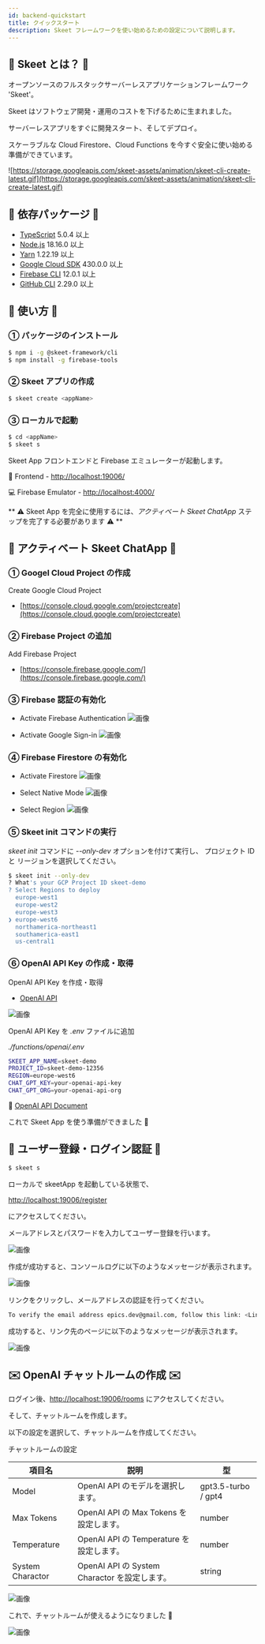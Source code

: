 ```yaml
---
id: backend-quickstart
title: クイックスタート
description: Skeet フレームワークを使い始めるための設定について説明します。
---
```


## 🕺 Skeet とは？ 💃

オープンソースのフルスタックサーバーレスアプリケーションフレームワーク 'Skeet'。

Skeet はソフトウェア開発・運用のコストを下げるために生まれました。

サーバーレスアプリをすぐに開発スタート、そしてデプロイ。

スケーラブルな Cloud Firestore、Cloud Functions を今すぐ安全に使い始める準備ができています。

![https://storage.googleapis.com/skeet-assets/animation/skeet-cli-create-latest.gif](https://storage.googleapis.com/skeet-assets/animation/skeet-cli-create-latest.gif)

## 🧪 依存パッケージ 🧪

- [TypeScript](https://www.typescriptlang.org/) 5.0.4 以上
- [Node.js](https://nodejs.org/ja/) 18.16.0 以上
- [Yarn](https://yarnpkg.com/) 1.22.19 以上
- [Google Cloud SDK](https://cloud.google.com/sdk/docs/install) 430.0.0 以上
- [Firebase CLI](https://firebase.google.com/docs/cli) 12.0.1 以上
- [GitHub CLI](https://cli.github.com/) 2.29.0 以上

## 📗 使い方 📗

### ① パッケージのインストール

```bash
$ npm i -g @skeet-framework/cli
$ npm install -g firebase-tools
```

### ② Skeet アプリの作成

```bash
$ skeet create <appName>
```

### ③ ローカルで起動

```bash
$ cd <appName>
$ skeet s
```

Skeet App フロントエンドと Firebase エミュレーターが起動します。

📲 Frontend - [http://localhost:19006/](http://localhost:19006/)

💻 Firebase Emulator - [http://localhost:4000/](http://localhost:4000/)

** ⚠️ Skeet App を完全に使用するには、_アクティベート Skeet ChatApp_ ステップを完了する必要があります ⚠️ **

## 🤖 アクティベート Skeet ChatApp 🤖

### ① Googel Cloud Project の作成

Create Google Cloud Project

- [https://console.cloud.google.com/projectcreate](https://console.cloud.google.com/projectcreate)

### ② Firebase Project の追加

Add Firebase Project

- [https://console.firebase.google.com/](https://console.firebase.google.com/)

### ③ Firebase 認証の有効化

- Activate Firebase Authentication
  ![画像](https://storage.googleapis.com/skeet-assets/imgs/backend/create-fb-auth.png)

- Activate Google Sign-in
  ![画像](https://storage.googleapis.com/skeet-assets/imgs/backend/enable-fb-auth.png)

### ④ Firebase Firestore の有効化

- Activate Firestore
  ![画像](https://storage.googleapis.com/skeet-assets/imgs/backend/create-fb-firestore.png)

- Select Native Mode
  ![画像](https://storage.googleapis.com/skeet-assets/imgs/backend/select-env-firestore.png)

- Select Region
  ![画像](https://storage.googleapis.com/skeet-assets/imgs/backend/select-region-firestore.png)

### ⑤ Skeet init コマンドの実行

_skeet init_ コマンドに _--only-dev_ オプションを付けて実行し、
プロジェクト ID と リージョンを選択してください。

```bash
$ skeet init --only-dev
? What's your GCP Project ID skeet-demo
? Select Regions to deploy
  europe-west1
  europe-west2
  europe-west3
❯ europe-west6
  northamerica-northeast1
  southamerica-east1
  us-central1
```

### ⑥ OpenAI API Key の作成・取得

OpenAI API Key を作成・取得

- [OpenAI API](https://beta.openai.com/docs/api-reference/introduction)

![画像](https://storage.googleapis.com/skeet-assets/imgs/backend/openai-api-key.png)

OpenAI API Key を _.env_ ファイルに追加

_./functions/openai/.env_

```bash
SKEET_APP_NAME=skeet-demo
PROJECT_ID=skeet-demo-12356
REGION=europe-west6
CHAT_GPT_KEY=your-openai-api-key
CHAT_GPT_ORG=your-openai-api-org
```

📕 [OpenAI API Document](https://platform.openai.com/docs/introduction)

これで Skeet App を使う準備ができました 🎉

## 📱 ユーザー登録・ログイン認証 📱

```bash
$ skeet s
```

ローカルで skeetApp を起動している状態で、

[http://localhost:19006/register](http://localhost:19006/register)

にアクセスしてください。

メールアドレスとパスワードを入力してユーザー登録を行います。

![画像](https://storage.googleapis.com/skeet-assets/imgs/backend/user-register.png)

作成が成功すると、コンソールログに以下のようなメッセージが表示されます。

![画像](https://storage.googleapis.com/skeet-assets/imgs/backend/email-validation.png)

リンクをクリックし、メールアドレスの認証を行ってください。

```bash
To verify the email address epics.dev@gmail.com, follow this link: <Link>
```

成功すると、リンク先のページに以下のようなメッセージが表示されます。

![画像](https://storage.googleapis.com/skeet-assets/imgs/backend/email-validation-clicked.png)

## ✉️ OpenAI チャットルームの作成 ✉️

ログイン後、[http://localhost:19006/rooms](http://localhost:19006/rooms) にアクセスしてください。

そして、チャットルームを作成します。

以下の設定を選択して、チャットルームを作成してください。

チャットルームの設定

| 項目名           | 説明                                          | 型                  |
| ---------------- | --------------------------------------------- | ------------------- |
| Model            | OpenAI API のモデルを選択します。             | gpt3.5-turbo / gpt4 |
| Max Tokens       | OpenAI API の Max Tokens を設定します。       | number              |
| Temperature      | OpenAI API の Temperature を設定します。      | number              |
| System Charactor | OpenAI API の System Charactor を設定します。 | string              |

![画像](https://storage.googleapis.com/skeet-assets/imgs/backend/create-chatroom.png)

これで、チャットルームが使えるようになりました 🎉

![画像](https://storage.googleapis.com/skeet-assets/imgs/backend/skeet-chat-stream.gif)
